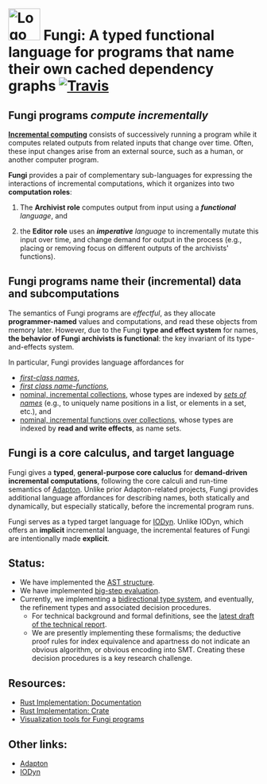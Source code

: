 # <img src="http://adapton.org/fungi-lang-logo/Fungi-lang-logo-64.png" alt="Logo" style="width: 64px;"/> Fungi: A typed functional language for programs that name their own cached dependency graphs [![Travis](https://api.travis-ci.org/Adapton/fungi-lang.rust.svg?branch=master)](https://travis-ci.org/Adapton/fungi-lang.rust)

## Fungi programs _compute incrementally_

[**Incremental
computing**](https://en.wikipedia.org/wiki/Incremental_computing)
consists of successively running a program while it computes related
outputs from related inputs that change over time.  Often, these input
changes arise from an external source, such as a human, or another
computer program.

**Fungi** provides a pair of complementary sub-languages for
expressing the interactions of incremental computations, which it
organizes into two **computation roles**:

1. The **Archivist role** computes output from input using a
   _**functional** language_, and

2. the **Editor role** uses an _**imperative** language_ to
   incrementally mutate this input over time, and change demand for
   output in the process (e.g., placing or removing focus on different
   outputs of the archivists' functions).


## Fungi programs name their (incremental) data and subcomputations

The semantics of Fungi programs are _effectful_, as they allocate
**programmer-named** values and computations, and read these objects
from memory later.  However, due to the Fungi **type and effect
system** for names, **the behavior of Fungi archivists is
functional**: the key invariant of its type-and-effects system.

In particular, Fungi provides language affordances for  
- [_first-class names_](https://docs.rs/fungi-lang/0/fungi_lang/ast/enum.Val.html#variant.Name),  
- [_first class name-functions_](https://docs.rs/fungi-lang/0/fungi_lang/ast/enum.Val.html#variant.NameFn),  
- [nominal, incremental collections](https://docs.rs/fungi-lang/0/fungi_lang/stdlib/index.html), 
  whose types are indexed by [_sets of names_](https://docs.rs/fungi-lang/0/fungi_lang/ast/enum.IdxTm.html) 
  (e.g., to uniquely name positions in a list, or elements in a set, etc.), and  
- [nominal, incremental functions over collections](https://docs.rs/fungi-lang/0/fungi_lang/stdlib/index.html), 
  whose types are indexed by **read and write effects**, as name sets.  

## Fungi is a core calculus, and target language

Fungi gives a **typed**, **general-purpose core caluclus** for
**demand-driven incremental computations**, following the core calculi
and run-time semantics of [Adapton](http://adapton.org).  Unlike prior
Adapton-related projects, Fungi provides additional language
affordances for describing names, both statically and dynamically, but
especially statically, before the incremental program runs.

Fungi serves as a typed target language for
[IODyn](https://github.com/cuplv/iodyn-lang.rust).  Unlike IODyn,
which offers an **implicit** incremental language, the incremental
features of Fungi are intentionally made **explicit**.

## Status:

 - We have implemented the [AST structure](https://docs.rs/fungi-lang/0/fungi_lang/ast/index.html).
 - We have implemented [big-step evaluation](https://docs.rs/fungi-lang/0/fungi_lang/eval/index.html).
 - Currently, we implementing a [bidirectional type system](https://docs.rs/fungi-lang/0/fungi_lang/bitype/index.html),
   and eventually, the refinement types and associated decision
   procedures.
   - For technical background and formal definitions, see the [latest draft of the technical report](https://arxiv.org/abs/1610.00097).
   - We are presently implementing these formalisms; the deductive
     proof rules for index equivalence and apartness do not indicate
     an obvious algorithm, or obvious encoding into SMT.  Creating
     these decision procedures is a key research challenge.

## Resources:

 - [Rust Implementation: Documentation](https://docs.rs/fungi-lang)  
 - [Rust Implementation: Crate](https://crates.io/crates/fungi-lang)  
 - [Visualization tools for Fungi programs](https://github.com/Adapton/fungi-vis)  


## Other links:

 - [Adapton](http://adapton.org)  
 - [IODyn](https://github.com/cuplv/iodyn-lang.rust)  
